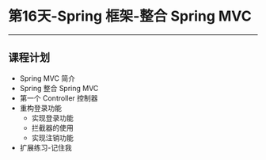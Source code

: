 # 第16天-Spring 框架-整合 Spring MVC

---

## 课程计划

* Spring MVC 简介
* Spring 整合 Spring MVC
* 第一个 Controller 控制器
* 重构登录功能
    * 实现登录功能
    * 拦截器的使用
    * 实现注销功能
* 扩展练习-记住我